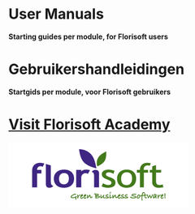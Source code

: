 # User Manuals

**Starting guides per module, for Florisoft users**


# Gebruikershandleidingen

**Startgids per module, voor Florisoft gebruikers**


# [Visit Florisoft Academy](https://www.youtube.com/channel/UC_LdX_bCM0w-mTjnUp-70VQ)


<img src="/fslogo.png">

